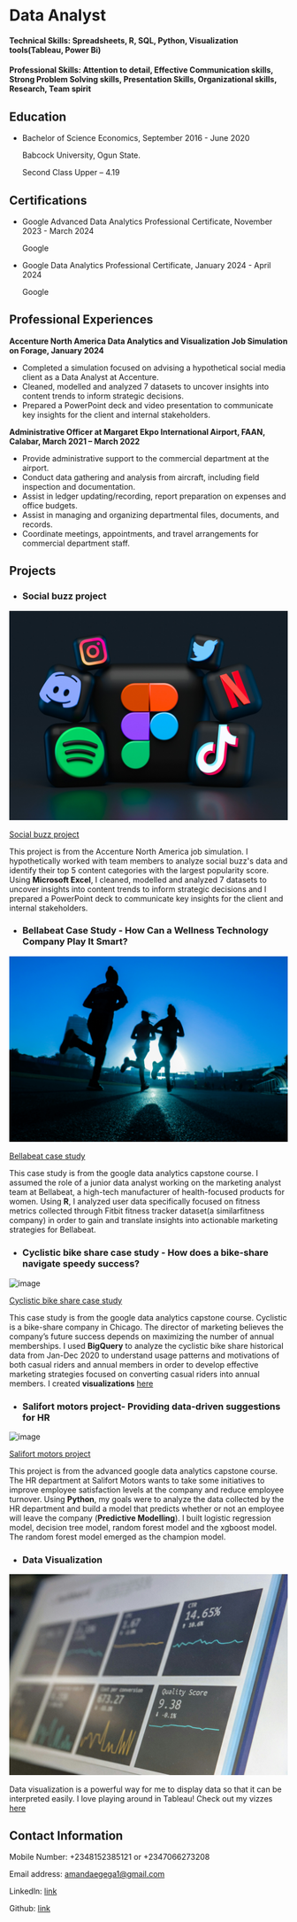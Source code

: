 # Data Analyst

#### Technical Skills: Spreadsheets, R, SQL, Python, Visualization tools(Tableau, Power Bi)

#### Professional Skills: Attention to detail, Effective Communication skills, Strong Problem Solving skills, Presentation Skills, Organizational skills, Research, Team spirit


## Education
* Bachelor of Science Economics, September 2016 - June 2020
                            
  Babcock University, Ogun State.

  Second Class Upper – 4.19


  
## Certifications
* Google Advanced Data Analytics Professional Certificate,  November 2023 - March 2024
  
  Google
  

* Google Data Analytics Professional Certificate,   January 2024 - April 2024

  Google



## Professional Experiences  
 **Accenture North America Data Analytics and Visualization Job Simulation on Forage, January 2024**

* Completed a simulation focused on advising a hypothetical social media client as a Data Analyst at Accenture.
* Cleaned, modelled and analyzed 7 datasets to uncover insights into content trends to inform strategic decisions.
* Prepared a PowerPoint deck and video presentation to communicate key insights for the client and internal stakeholders.

**Administrative Officer at Margaret Ekpo International Airport, FAAN, Calabar, March 2021 – March 2022**

* Provide administrative support to the commercial department at the airport.
* Conduct data gathering and analysis from aircraft, including field inspection and documentation.
* Assist in ledger updating/recording, report preparation on expenses and office budgets.
* Assist in managing and organizing departmental files, documents, and records.
* Coordinate meetings, appointments, and travel arrangements for commercial department staff.


## Projects 
* ### Social buzz project

![image](/assets/img/social.jpg)

[Social buzz project](https://github.com/domeru369/social-buzz-project/blob/main/README.md)

This project is from the Accenture North America job simulation. I hypothetically worked with team members to analyze social buzz's data and identify their top 5 content categories with the largest popularity score. Using **Microsoft Excel**, I cleaned, modelled and analyzed 7 datasets to uncover insights into content trends to inform strategic decisions and I prepared a PowerPoint deck to communicate key insights for the client and internal stakeholders.



* ### Bellabeat Case Study - How Can a Wellness Technology Company Play It Smart?

![image](/assets/img/fitness.jpg)

[Bellabeat case study](https://github.com/domeru369/Bellabeat-case-study/blob/main/README.md)

This case study is from the google data analytics capstone course. I assumed the role of a junior data analyst working on the marketing analyst team at Bellabeat, a high-tech manufacturer of health-focused products for women. Using **R**, I analyzed user data specifically focused on fitness metrics collected through Fitbit fitness tracker dataset(a similarfitness company) in order to gain and translate insights into actionable marketing strategies for Bellabeat.



* ### Cyclistic bike share case study - How does a bike-share navigate speedy success?

![image](/assets/img/cyclist.jpg)

[Cyclistic bike share case study](https://github.com/domeru369/cyclistic-bike-share-case-study/blob/main/README.md)

This case study is from the google data analytics capstone course. Cyclistic is a bike-share company in Chicago. The director of marketing believes the company’s future success
depends on maximizing the number of annual memberships.  I used **BigQuery** to analyze the cyclistic bike share historical data from Jan-Dec 2020 to understand usage patterns and motivations of both casual riders and annual members in order to develop effective marketing strategies focused on converting casual riders into annual members. I created **visualizations** [here](https://public.tableau.com/app/profile/amanda.egega/viz/Bikesharevisualization/bikesharestory#1)



* ### Salifort motors project- Providing data-driven suggestions for HR

![image](/assets/img/motors.png)

[Salifort motors project](https://github.com/domeru369/Salifort-motors-project/blob/main/README.md)

This project is from the advanced google data analytics capstone course. The HR department at Salifort Motors wants to take some initiatives to improve employee satisfaction levels at the company and reduce employee turnover. Using **Python**, my goals were to analyze the data collected by the HR department and build a model that predicts whether or not an employee will leave the company (**Predictive Modelling**). I built logistic regression model, decision tree model, random forest model and the xgboost model. The random forest model emerged as the champion model.


* ### Data Visualization
  
![image](/assets/img/dataviz.jpg)

Data visualization is a powerful way for me to display data so that it can be interpreted easily. I love playing around in Tableau! Check out my vizzes [here](https://public.tableau.com/app/profile/amanda.egega/vizzes)



## Contact Information
Mobile Number: +2348152385121 or +2347066273208

Email address: amandaegega1@gmail.com

Linkedln: [link](https://www.linkedin.com/in/amanda-egega-04bb8220a/)

Github: [link](https://github.com/domeru369)
